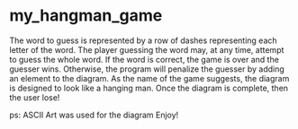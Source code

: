 # my_hangman_game
The word to guess is represented by a row of dashes representing each letter of the word.
The player guessing the word may, at any time, attempt to guess the whole word. If the word is correct, the game is over and the guesser wins. Otherwise, the program will penalize the guesser by adding an element to the diagram. As the name of the game suggests, the diagram is designed to look like a hanging man. Once the diagram is complete, then the user lose!

ps: ASCII Art was used for the diagram
Enjoy!
